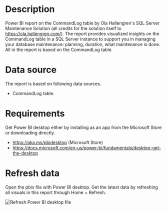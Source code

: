 # Description
Power BI report on the CommandLog table by Ola Hallengren's SQL Server Maintenance Solution (all credits for the solution itself to https://ola.hallengren.com/). The report provides visualized insights on the CommandLog table in a SQL Server instance to support you in managing your database maintenance: planning, duration, what maintenance is done. All in the report is based on the CommandLog table.
 
# Data source
The report is based on following data sources.

- CommandLog table.
 
# Requirements
Get Power BI desktop either by installing as an app from the Microsoft Store or downloading directly.

- https://aka.ms/pbidesktop (Microsoft Store)
- https://docs.microsoft.com/en-us/power-bi/fundamentals/desktop-get-the-desktop
 
# Refresh data
Open the pbix file with Power BI desktop. Get the latest data by refreshing all visuals in this report through Home + Refresh.

![Refresh Power BI desktop file](https://user-images.githubusercontent.com/40343254/168686666-e15ca265-430f-463a-a31c-e5dc4953ee3f.png)
